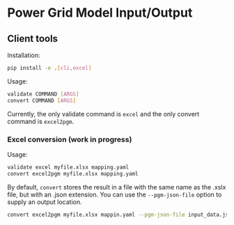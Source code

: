 <!--
SPDX-FileCopyrightText: 2022 Contributors to the Power Grid Model IO project <dynamic.grid.calculation@alliander.com>

SPDX-License-Identifier: MPL-2.0
-->
# Power Grid Model Input/Output

## Client tools

Installation:
```bash
pip install -e .[cli,excel]
```

Usage:
```bash
validate COMMAND [ARGS]
convert COMMAND [ARGS]
```
Currently, the only validate command is `excel` and the only convert command is `excel2pgm`.

### Excel conversion (work in progress)

Usage:
```bash
validate excel myfile.xlsx mapping.yaml
convert excel2pgm myfile.xlsx mapping.yaml
```

By default, `convert` stores the result in a file with the same name as the .xslx file, but with an .json extension.
You can use the `--pgm-json-file` option to supply an output location.
```bash
convert excel2pgm myfile.xlsx mappin.yaml --pgm-json-file input_data.json
```
